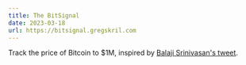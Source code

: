 ```yaml
---
title: The BitSignal
date: 2023-03-18
url: https://bitsignal.gregskril.com
---
```


Track the price of Bitcoin to $1M, inspired by [Balaji Srinivasan's tweet](https://twitter.com/balajis/status/1636429773865095168).
